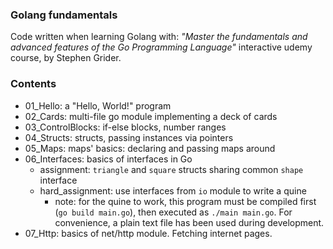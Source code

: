 ### Golang fundamentals
Code written when learning Golang with:
*"Master the fundamentals and advanced features of the Go Programming Language"*
interactive udemy course, by Stephen Grider.

### Contents
* 01_Hello: a "Hello, World!" program
* 02_Cards: multi-file go module implementing a deck of cards
* 03_ControlBlocks: if-else blocks, number ranges
* 04_Structs: structs, passing instances via pointers
* 05_Maps: maps' basics: declaring and passing maps around
* 06_Interfaces: basics of interfaces in Go
    * assignment: `triangle` and `square` structs sharing common `shape` interface
    * hard_assignment: use interfaces from `io` module to write a quine
        * note: for the quine to work, this program must be compiled first (`go build main.go`),
        then executed as `./main main.go`. For convenience, a plain text file
        has been used during development.
* 07_Http: basics of net/http module. Fetching internet pages.
